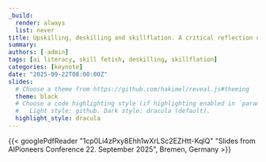 ```yaml
---
_build:
  render: always
  list: never
title: Upskilling, deskilling and skillflation. A critical reflection on the AI skills discourse and the implications of (VET) education
summary:
authors: [-admin]
tags: [ai literacy, skill fetish, deskilling, skillflation]
categories: [keynote]
date: "2025-09-22T08:00:00Z"
slides:
  # Choose a theme from https://github.com/hakimel/reveal.js#theming
  theme: black
  # Choose a code highlighting style (if highlighting enabled in `params.toml`)
  #   Light style: github. Dark style: dracula (default).
  highlight_style: dracula
---
```



{{< googlePdfReader "1cp0Li4zPxy8Ehh1wXrLSc2EZHtt-KqlQ" "Slides from AIPioneers Conference 22. September 2025", Bremen, Germany >}}